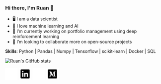 ### Hi there, I'm Ruan 👋

- 🖥 I am a data scientist
- 🧠 I love machine learning and AI
- 🔭 I’m currently working on portfolio management using deep reinforcement learning
- 👯 I’m looking to collaborate more on open-source projects

**Skills**:
Python | Pandas | Numpy | Tensorflow | scikit-learn | Docker | SQL

[![Ruan's GitHub stats](https://github-readme-stats.vercel.app/api?username=ruankie&show_icons=true&theme=slateorange&count_private=true&include_all_commits=true)](https://github.com/anuraghazra/github-readme-stats)

[<img src='icons/linkedin-light.svg' alt='linkedin' height='40'>](https://www.linkedin.com/in/ruan-pretorius/#gh-dark-mode-only)
[<img src='icons/linkedin-dark.svg' alt='linkedin' height='40'>](https://www.linkedin.com/in/ruan-pretorius/#gh-light-mode-only)
[<img src='icons/medium-light.svg' alt='linkedin' height='40'>](https://medium.com/@ruankie#gh-dark-mode-only)
[<img src='icons/medium-dark.svg' alt='linkedin' height='40'>](https://medium.com/@ruankie#gh-light-mode-only)
<!--
**ruankie/ruankie** is a ✨ _special_ ✨ repository because its `README.md` (this file) appears on your GitHub profile.

Here are some ideas to get you started:

- 🔭 I’m currently working on ...
- 🌱 I’m currently learning ...
- 👯 I’m looking to collaborate on ...
- 🤔 I’m looking for help with ...
- 💬 Ask me about ...
- 📫 How to reach me: ...
- 😄 Pronouns: ...
- ⚡ Fun fact: ...

Use these icons:
https://icons8.com/icon/set/social-media/ios-glyphs
save .svg with size 50x50
-->
